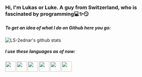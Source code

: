 ### Hi, I'm Lukas or Luke. A guy from Switzerland, who is fascinated by programming:computer::sparkles::smirk:

##### To get an idea of what I do on Github here you go:
![LS-2ednar's github stats](https://github-readme-stats.vercel.app/api?username=LS-2ednar&hide=issues)


##### I use these languages as of now:
[<img align = "left" width = "33px" src="https://cdn3.iconfinder.com/data/icons/logos-and-brands-adobe/512/267_Python-512.png">](https://github.com/LS-2ednar/PAD2020_GenomicSequence_to_Species_Cluster)
[<img align = "left" width = "33px" src="https://cdn4.iconfinder.com/data/icons/logos-and-brands/512/285_R_Project_logo-512.png">](https://github.com/LS-2ednar/statistics_cheatsheat/tree/main/R)
[<img align = "left" width = "33px" src="https://upload.wikimedia.org/wikipedia/commons/1/18/ISO_C%2B%2B_Logo.svg">](https://github.com/LS-2ednar/OpenFOAM_Programming)
<img align = "left" width = "33px" src="https://upload.wikimedia.org/wikipedia/commons/2/21/Matlab_Logo.png">
<img align = "left" width = "33px" src="https://upload.wikimedia.org/wikipedia/commons/thumb/9/92/LaTeX_logo.svg/1920px-LaTeX_logo.svg.png">
<img align = "left" width = "33px" src="https://upload.wikimedia.org/wikipedia/de/thumb/d/dd/MySQL_logo.svg/1280px-MySQL_logo.svg.png">
</br>
